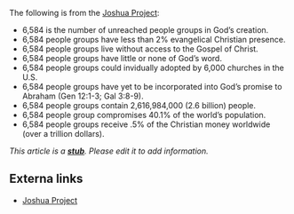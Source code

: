 The following is from the
[Joshua Project](http://www.joshuaproject.net/):

-   6,584 is the number of unreached people groups in God’s
    creation.
-   6,584 people groups have less than 2% evangelical Christian
    presence.
-   6,584 people groups live without access to the Gospel of
    Christ.
-   6,584 people groups have little or none of God’s word.
-   6,584 people groups could invidually adopted by 6,000 churches
    in the U.S.
-   6,584 people groups have yet to be incorporated into God’s
    promise to Abraham (Gen 12:1-3; Gal 3:8-9).
-   6,584 people groups contain 2,616,984,000 (2.6 billion) people.
-   6,584 people group compromises 40.1% of the world’s population.
-   6,584 people groups receive .5% of the Christian money
    worldwide (over a trillion dollars).

*This article is a **[stub](http://www.theopedia.com/Category:Theopedia_stubs "Category:Theopedia stubs")**. Please edit it to add information.*
## Externa links

-   [Joshua Project](http://www.joshuaproject.net/)



